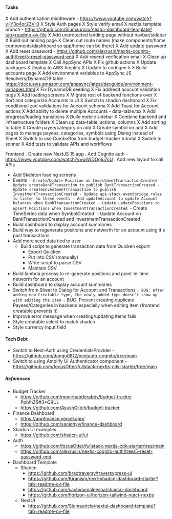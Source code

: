 #### Tasks

X Add authentication middleware - https://www.youtube.com/watch?v=Y3o4or23V-0
X Style Auth pages
X Style verify email
X nextjs_template branch - https://github.com/Siumauricio/nextui-dashboard-template?tab=readme-ov-file
X Add unprotected landing page without navbar/sidebar
X Build out landing page
X Clean out route names (make components/home components/dashboard so app/home can be there)
X Add update password
X Add reset password - https://github.com/alexrusin/nextjs-cognito-auth/tree/5-reset-password-end
X Add resend verification email
X Clean up dashboard template
X Call AppSync APIs
X Fix github actions
X Update packages
X Deploy to AWS Amplify
X Update to codegen 5
X Build accounts page
X Add environment variables to AppSync JS Resolvers/DynamoDB table - https://docs.aws.amazon.com/appsync/latest/devguide/environment-variables.html
X Fix DynamoDB seeding
X Fix add/edit acocunt validation bugs
X Add loading screens
X Migrate rest of backend functions over
X Sort and categorize Accounts in UI
X Switch to shadcn dashboard
X Fix conditional zod validations for Account schema
X Add Toast for Account actions
X Add ability to delete multiple Accounts - data-table.tsx
X Add progress/loading transitions
X Build mobile sidebar
X Combine backend and infrastructure folders
X Clean up data-table, actions, columns
X Add sorting to table
X Create payee/category on add
X Create symbol on add
X Add pages to manage payees, categories, symbols using Dialog instead of Sheet
X Switch to use ComboBox from budget-tracker tutorial
X Switch to sonner
X Add tests to validate APIs and workflows

Frontend
. Create new NextJS 15 app
. Add Cognito auth - https://www.youtube.com/watch?v=wiWDOgIu7cU
. Add new layout to call APIs

- Add Skeleton loading screens
- Events
  `- Create/Update Position on InvestmentTransactionCreated
      - Update createBankTransaction to publish BankTransactionCreated
      - Update createInvestmentTransaction to publish InvestmentTransactionCreated
      - Update api-stack eventbridge rules to listen to these events
      - Add updateAccount to update Account balances when BankTransactionCreated
      - Update updatePositions to upsert Positions when InvestmentTransactionCreated
`- Create TimeSeries data when SymbolCreated
  `- Update Account on BankTransactionCreated and InvestmentTransactionCreated
- Build dashboard to display account summaries
- Build way to regenerate positions and networth for an account using it's past transactions
- Add more seed data tied to user
  - Build script to generate transaction data from Quicken export
    - Export Quicken
    - Put into CSV (manually)
    - Write script to parse CSV
    - Maintain CSV
- Build lambda process to re-generate positions and point-in-time networth for an account
- Build dashboard to display account summaries
- Switch from Sheet to Dialog for Account and Transactions
  `- BUG: After adding new Creatable type, the newly added type doesn't show up with editing the item
`- BUG: Prevent creating duplicate Payees/Categories in backend especially when editing item (frontend creatable prevents it)
- Improve error message when creating/updating items fails
- Style creatable select to match shadcn
- Style currency input field

#### Tech Debt

- Switch to Next-Auth using CredentialsProvider - https://github.com/dango0812/nextauth-cognito/tree/main
- Switch to using Amplify UI Authenticator component - https://github.com/focusOtter/fullstack-nextjs-cdk-starter/tree/main

##### References

- Budget Tracker
  - https://github.com/monirhabderabby/budget-tracker - Ppb!hZ$#3\*Q9UL
  - https://github.com/AyushGlitch/budget-tracker
- Finance Dashboard
  - https://appfinance.vercel.app/
  - https://github.com/sanidhyy/finance-dashboard
- Shadcn UI examples
  - https://github.com/shadcn-ui/ui
- Auth
  - https://github.com/focusOtter/fullstack-nextjs-cdk-starter/tree/main
  - https://github.com/alexrusin/nextjs-cognito-auth/tree/5-reset-password-end
- Dashboard Template
  - Shadcn
    - https://github.com/bradtraversy/traversypress-ui
    - https://github.com/Kiranism/next-shadcn-dashboard-starter?tab=readme-ov-file
    - https://github.com/sachidumaleesha/shadcn-dashboard
    - https://github.com/horizon-ui/horizon-tailwind-react-nextjs
  - NextUI
    - https://github.com/Siumauricio/nextui-dashboard-template?tab=readme-ov-file
